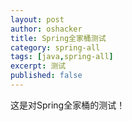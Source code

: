 ```yaml
---
layout: post
author: oshacker
title: Spring全家桶测试
category: spring-all
tags: [java,spring-all]
excerpt: 测试
published: false
---
```


这是对Spring全家桶的测试！
